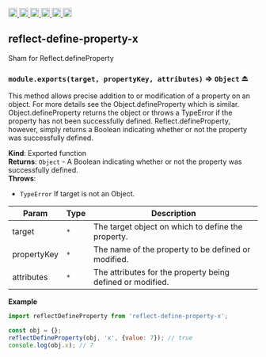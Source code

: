 <a
  href="https://travis-ci.org/Xotic750/reflect-define-property-x"
  title="Travis status">
<img
  src="https://travis-ci.org/Xotic750/reflect-define-property-x.svg?branch=master"
  alt="Travis status" height="18">
</a>
<a
  href="https://david-dm.org/Xotic750/reflect-define-property-x"
  title="Dependency status">
<img src="https://david-dm.org/Xotic750/reflect-define-property-x/status.svg"
  alt="Dependency status" height="18"/>
</a>
<a
  href="https://david-dm.org/Xotic750/reflect-define-property-x?type=dev"
  title="devDependency status">
<img src="https://david-dm.org/Xotic750/reflect-define-property-x/dev-status.svg"
  alt="devDependency status" height="18"/>
</a>
<a
  href="https://badge.fury.io/js/reflect-define-property-x"
  title="npm version">
<img src="https://badge.fury.io/js/reflect-define-property-x.svg"
  alt="npm version" height="18">
</a>
<a
  href="https://www.jsdelivr.com/package/npm/reflect-define-property-x"
  title="jsDelivr hits">
<img src="https://data.jsdelivr.com/v1/package/npm/reflect-define-property-x/badge?style=rounded"
  alt="jsDelivr hits" height="18">
</a>
<a
  href="https://bettercodehub.com/results/Xotic750/reflect-define-property-x"
  title="bettercodehub score">
<img src="https://bettercodehub.com/edge/badge/Xotic750/reflect-define-property-x?branch=master"
  alt="bettercodehub score" height="18">
</a>

<a name="module_reflect-define-property-x"></a>

## reflect-define-property-x

Sham for Reflect.defineProperty

<a name="exp_module_reflect-define-property-x--module.exports"></a>

### `module.exports(target, propertyKey, attributes)` ⇒ <code>Object</code> ⏏

This method allows precise addition to or modification of a property on an object.
For more details see the Object.defineProperty which is similar.
Object.defineProperty returns the object or throws a TypeError if the property
has not been successfully defined. Reflect.defineProperty, however, simply returns
a Boolean indicating whether or not the property was successfully defined.

**Kind**: Exported function  
**Returns**: <code>Object</code> - A Boolean indicating whether or not the property was successfully defined.  
**Throws**:

- <code>TypeError</code> If target is not an Object.

| Param       | Type            | Description                                                |
| ----------- | --------------- | ---------------------------------------------------------- |
| target      | <code>\*</code> | The target object on which to define the property.         |
| propertyKey | <code>\*</code> | The name of the property to be defined or modified.        |
| attributes  | <code>\*</code> | The attributes for the property being defined or modified. |

**Example**

```js
import reflectDefineProperty from 'reflect-define-property-x';

const obj = {};
reflectDefineProperty(obj, 'x', {value: 7}); // true
console.log(obj.x); // 7
```
